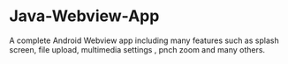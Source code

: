 # Java-Webview-App
A complete Android Webview app including many features such as splash screen, file upload, multimedia settings , pnch zoom and many others. 
